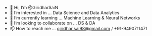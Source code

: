 - 👋 Hi, I’m @GiridharSaiN
- 👀 I’m interested in ... Data Science and Data Analytics
- 🌱 I’m currently learning ... Machine Learning & Neural Networks
- 💞️ I’m looking to collaborate on ... DS & DA
- 📫 How to reach me ... giridhar.sai98@gmail.com / +91-9490711471

<!---
GiridharSaiN/GiridharSaiN is a ✨ special ✨ repository because its `README.md` (this file) appears on your GitHub profile.
You can click the Preview link to take a look at your changes.
--->
